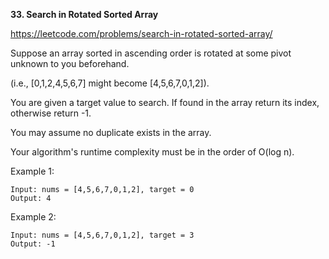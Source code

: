 **33. Search in Rotated Sorted Array**

https://leetcode.com/problems/search-in-rotated-sorted-array/

Suppose an array sorted in ascending order is rotated at some pivot unknown to you beforehand.

(i.e., [0,1,2,4,5,6,7] might become [4,5,6,7,0,1,2]).

You are given a target value to search. If found in the array return its index, otherwise return -1.

You may assume no duplicate exists in the array.

Your algorithm's runtime complexity must be in the order of O(log n).

Example 1:

    Input: nums = [4,5,6,7,0,1,2], target = 0
    Output: 4
Example 2:

    Input: nums = [4,5,6,7,0,1,2], target = 3
    Output: -1